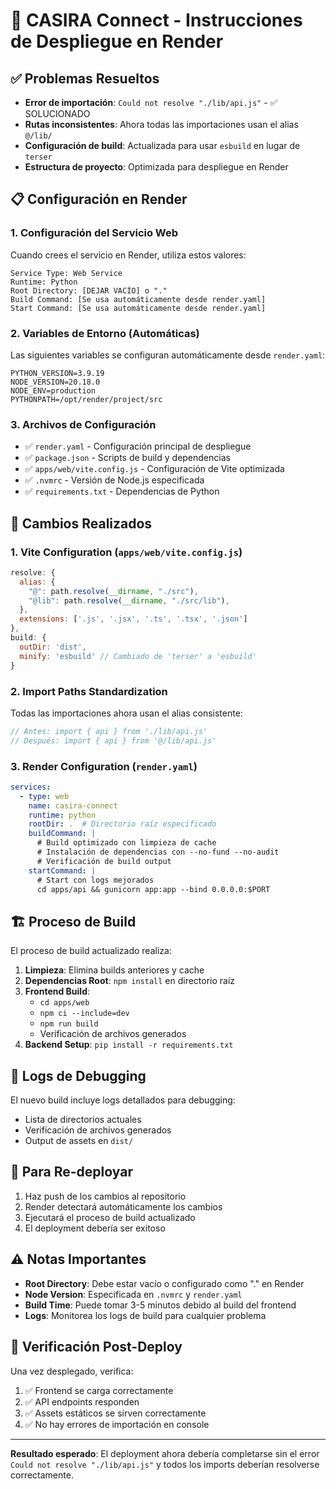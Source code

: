 # 🚀 CASIRA Connect - Instrucciones de Despliegue en Render

## ✅ Problemas Resueltos

- **Error de importación**: `Could not resolve "./lib/api.js"` - ✅ SOLUCIONADO
- **Rutas inconsistentes**: Ahora todas las importaciones usan el alias `@/lib/`
- **Configuración de build**: Actualizada para usar `esbuild` en lugar de `terser`
- **Estructura de proyecto**: Optimizada para despliegue en Render

## 📋 Configuración en Render

### 1. Configuración del Servicio Web

Cuando crees el servicio en Render, utiliza estos valores:

```
Service Type: Web Service
Runtime: Python
Root Directory: [DEJAR VACÍO] o "."
Build Command: [Se usa automáticamente desde render.yaml]
Start Command: [Se usa automáticamente desde render.yaml]
```

### 2. Variables de Entorno (Automáticas)

Las siguientes variables se configuran automáticamente desde `render.yaml`:

```
PYTHON_VERSION=3.9.19
NODE_VERSION=20.18.0
NODE_ENV=production
PYTHONPATH=/opt/render/project/src
```

### 3. Archivos de Configuración

- ✅ `render.yaml` - Configuración principal de despliegue
- ✅ `package.json` - Scripts de build y dependencias
- ✅ `apps/web/vite.config.js` - Configuración de Vite optimizada
- ✅ `.nvmrc` - Versión de Node.js especificada
- ✅ `requirements.txt` - Dependencias de Python

## 🔧 Cambios Realizados

### 1. Vite Configuration (`apps/web/vite.config.js`)
```javascript
resolve: {
  alias: {
    "@": path.resolve(__dirname, "./src"),
    "@lib": path.resolve(__dirname, "./src/lib"),
  },
  extensions: ['.js', '.jsx', '.ts', '.tsx', '.json']
},
build: {
  outDir: 'dist',
  minify: 'esbuild' // Cambiado de 'terser' a 'esbuild'
}
```

### 2. Import Paths Standardization
Todas las importaciones ahora usan el alias consistente:
```javascript
// Antes: import { api } from './lib/api.js'
// Después: import { api } from '@/lib/api.js'
```

### 3. Render Configuration (`render.yaml`)
```yaml
services:
  - type: web
    name: casira-connect
    runtime: python
    rootDir: .  # Directorio raíz especificado
    buildCommand: |
      # Build optimizado con limpieza de cache
      # Instalación de dependencias con --no-fund --no-audit
      # Verificación de build output
    startCommand: |
      # Start con logs mejorados
      cd apps/api && gunicorn app:app --bind 0.0.0.0:$PORT
```

## 🏗️ Proceso de Build

El proceso de build actualizado realiza:

1. **Limpieza**: Elimina builds anteriores y cache
2. **Dependencias Root**: `npm install` en directorio raíz
3. **Frontend Build**: 
   - `cd apps/web`
   - `npm ci --include=dev`
   - `npm run build`
   - Verificación de archivos generados
4. **Backend Setup**: `pip install -r requirements.txt`

## 📝 Logs de Debugging

El nuevo build incluye logs detallados para debugging:
- Lista de directorios actuales
- Verificación de archivos generados
- Output de assets en `dist/`

## 🔄 Para Re-deployar

1. Haz push de los cambios al repositorio
2. Render detectará automáticamente los cambios
3. Ejecutará el proceso de build actualizado
4. El deployment debería ser exitoso

## ⚠️ Notas Importantes

- **Root Directory**: Debe estar vacío o configurado como "." en Render
- **Node Version**: Especificada en `.nvmrc` y `render.yaml`
- **Build Time**: Puede tomar 3-5 minutos debido al build del frontend
- **Logs**: Monitorea los logs de build para cualquier problema

## 🎯 Verificación Post-Deploy

Una vez desplegado, verifica:

1. ✅ Frontend se carga correctamente
2. ✅ API endpoints responden
3. ✅ Assets estáticos se sirven correctamente
4. ✅ No hay errores de importación en console

---

**Resultado esperado**: El deployment ahora debería completarse sin el error `Could not resolve "./lib/api.js"` y todos los imports deberían resolverse correctamente.